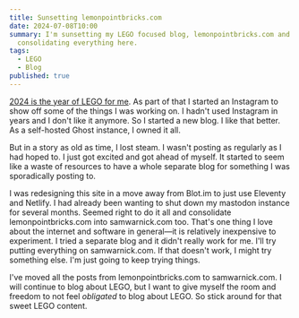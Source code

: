 ```yaml
---
title: Sunsetting lemonpointbricks.com
date: 2024-07-08T10:00
summary: I'm sunsetting my LEGO focused blog, lemonpointbricks.com and
  consolidating everything here.
tags:
  - LEGO
  - Blog
published: true
---
```

[2024 is the year of LEGO for me](/blog/the-year-of-lego/). As part of that I started an Instagram to show off some of the things I was working on. I hadn't used Instagram in years and I don't like it anymore. So I started a new blog. I like that better. As a self-hosted Ghost instance, I owned it all.

But in a story as old as time, I lost steam. I wasn't posting as regularly as I had hoped to. I just got excited and got ahead of myself. It started to seem like a waste of resources to have a whole separate blog for something I was sporadically posting to.

I was redesigning this site in a move away from Blot.im to just use Eleventy and Netlify. I had already been wanting to shut down my mastodon instance for several months. Seemed right to do it all and consolidate lemonpointbricks.com into samwarnick.com too. That's one thing I love about the internet and software in general—it is relatively inexpensive to experiment. I tried a separate blog and it didn't really work for me. I'll try putting everything on samwarnick.com. If that doesn't work, I might try something else. I'm just going to keep trying things.

I've moved all the posts from lemonpointbricks.com to samwarnick.com. I will continue to blog about LEGO, but I want to give myself the room and freedom to not feel _obligated_ to blog about LEGO. So stick around for that sweet LEGO content.